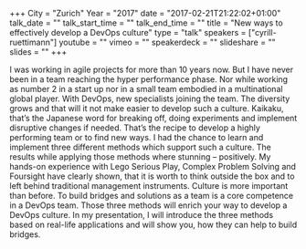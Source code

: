 +++
City = "Zurich"
Year = "2017"
date = "2017-02-21T21:22:02+01:00"
talk_date = ""
talk_start_time = ""
talk_end_time = ""
title = "New ways to effectively develop a DevOps culture"
type = "talk"
speakers = ["cyrill-ruettimann"]
youtube = ""
vimeo = ""
speakerdeck = ""
slideshare = ""
slides = ""
+++

I was working in agile projects for more than 10 years now. But I have never been in a 
team reaching the hyper performance phase. Nor while working as number 2 in a start up 
nor in a small team embodied in a multinational global player. With DevOps, new 
specialists joining the team. The diversity grows and that will it not make easier to 
develop such a culture. Kaikaku, that’s the Japanese word for breaking off, doing 
experiments and implement disruptive changes if needed. That’s the recipe to develop a 
highly performing team or to find new ways. I had the chance to learn and implement three 
different methods which support such a culture. The results while applying those methods 
where stunning – positively. My hands-on experience with Lego Serious Play, Complex 
Problem Solving and Foursight have clearly shown, that it is worth to think outside the 
box and to left behind traditional management instruments. Culture is more important than 
before. To build bridges and solutions as a team is a core competence in a DevOps team. 
Those three methods will enrich your way to develop a DevOps culture. In my presentation, 
I will introduce the three methods based on real-life applications and will show you, how 
they can help to build bridges.
